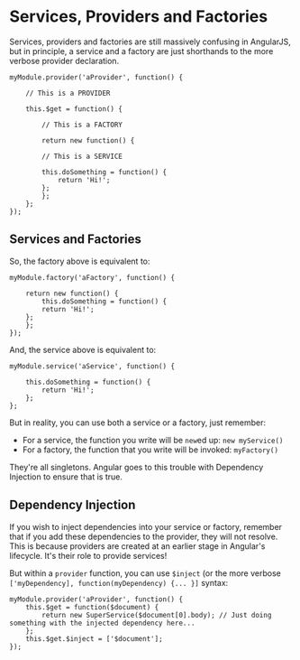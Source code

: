 # Services, Providers and Factories

Services, providers and factories are still massively confusing in AngularJS, but in principle, a service and a factory are just shorthands to the more verbose provider declaration.

```
myModule.provider('aProvider', function() {

    // This is a PROVIDER

    this.$get = function() {

        // This is a FACTORY

        return new function() {

	    // This is a SERVICE

	    this.doSomething = function() {
	        return 'Hi!';
	    };
        };
    };
});

```

## Services and Factories

So, the factory above is equivalent to:

```
myModule.factory('aFactory', function() {

    return new function() {
        this.doSomething = function() {
	    return 'Hi!';
	};
    };
});
```

And, the service above is equivalent to:

```
myModule.service('aService', function() {

    this.doSomething = function() {
        return 'Hi!';
    };
};
```

But in reality, you can use both a service or a factory, just remember:
* For a service, the function you write will be `new`ed up: `new myService()`
* For a factory, the function that you write will be invoked: `myFactory()`

They're all singletons. Angular goes to this trouble with Dependency Injection to ensure that is true.

## Dependency Injection

If you wish to inject dependencies into your service or factory, remember that if you add these dependencies to the provider, they will not resolve. This is because providers are created at an earlier stage in Angular's lifecycle. It's their role to provide services!

But within a `provider` function, you can use `$inject` (or the more verbose `['myDependency], function(myDependency) {... }]` syntax:

```
myModule.provider('aProvider', function() {
    this.$get = function($document) {
        return new SuperService($document[0].body); // Just doing something with the injected dependency here...
    };
    this.$get.$inject = ['$document'];
});
```





